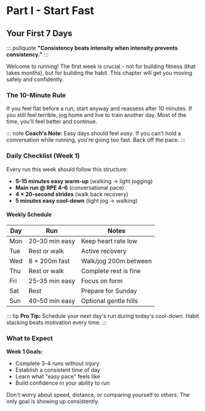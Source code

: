 # Part I - Start Fast

## Your First 7 Days

::: pullquote
**"Consistency beats intensity when intensity prevents consistency."**
:::

Welcome to running! The first week is crucial - not for building fitness (that takes months), but for building the habit. This chapter will get you moving safely and confidently.

### The 10-Minute Rule

If you feel flat before a run, start anyway and reassess after 10 minutes. If you still feel terrible, jog home and live to train another day. Most of the time, you'll feel better and continue.

::: note
**Coach's Note:** Easy days should feel *easy*. If you can't hold a conversation while running, you're going too fast. Back off the pace.
:::

### Daily Checklist (Week 1)

Every run this week should follow this structure:

- **5–15 minutes easy warm-up** (walking → light jogging)
- **Main run @ RPE 4–6** (conversational pace)
- **4 × 20-second strides** (walk back recovery)
- **5 minutes easy cool-down** (light jog → walking)

#### Weekly Schedule

| Day | Run | Notes |
|-----|-----|-------|
| Mon | 20–30 min easy | Keep heart rate low |
| Tue | Rest or walk | Active recovery |
| Wed | 8 × 200m fast | Walk/jog 200m between |
| Thu | Rest or walk | Complete rest is fine |
| Fri | 25–35 min easy | Focus on form |
| Sat | Rest | Prepare for Sunday |
| Sun | 40–50 min easy | Optional gentle hills |

::: tip
**Pro Tip:** Schedule your next day's run during today's cool-down. Habit stacking beats motivation every time.
:::

### What to Expect

**Week 1 Goals:**
- Complete 3–4 runs without injury
- Establish a consistent time of day
- Learn what "easy pace" feels like
- Build confidence in your ability to run

Don't worry about speed, distance, or comparing yourself to others. The only goal is showing up consistently.
